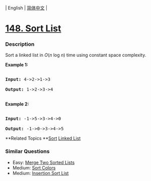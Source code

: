 | English | [简体中文](README.md) |

# [148. Sort List](https://leetcode-cn.com/problems/sort-list)
 ### Description
<p>Sort a linked list in <em>O</em>(<em>n</em> log <em>n</em>) time using constant space complexity.</p>

<p><strong>Example 1:</strong></p>

<pre>
<strong>Input:</strong> 4-&gt;2-&gt;1-&gt;3
<strong>Output:</strong> 1-&gt;2-&gt;3-&gt;4
</pre>

<p><strong>Example 2:</strong></p>

<pre>
<strong>Input:</strong> -1-&gt;5-&gt;3-&gt;4-&gt;0
<strong>Output:</strong> -1-&gt;0-&gt;3-&gt;4-&gt;5</pre>

**Related Topics	**[Sort](https://leetcode-cn.com/tag/sort) [Linked List](https://leetcode-cn.com/tag/linked-list) 

### Similar Questions
 - Easy:	[Merge Two Sorted Lists](https://leetcode-cn.com/problems/merge-two-sorted-lists) 
 - Medium:	[Sort Colors](https://leetcode-cn.com/problems/sort-colors) 
 - Medium:	[Insertion Sort List](https://leetcode-cn.com/problems/insertion-sort-list) 
